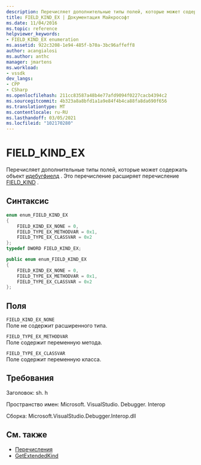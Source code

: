 ```yaml
---
description: Перечисляет дополнительные типы полей, которые может содержать объект Идебугфиелд.
title: FIELD_KIND_EX | Документация Майкрософт
ms.date: 11/04/2016
ms.topic: reference
helpviewer_keywords:
- FIELD_KIND_EX enumeration
ms.assetid: 922c3208-1e94-485f-b70a-3bc96affeff8
author: acangialosi
ms.author: anthc
manager: jmartens
ms.workload:
- vssdk
dev_langs:
- CPP
- CSharp
ms.openlocfilehash: 211cc83587a48b4e77afd9094f0227cacb4394c2
ms.sourcegitcommit: 4b323a8a8bfd1a1a9e84f4b4ca88fa8da690f656
ms.translationtype: MT
ms.contentlocale: ru-RU
ms.lasthandoff: 03/05/2021
ms.locfileid: "102170280"
---
```

# <a name="field_kind_ex"></a>FIELD_KIND_EX
Перечисляет дополнительные типы полей, которые может содержать объект [идебугфиелд](../../../extensibility/debugger/reference/idebugfield.md) . Это перечисление расширяет перечисление [FIELD_KIND](../../../extensibility/debugger/reference/field-kind.md) .

## <a name="syntax"></a>Синтаксис

```cpp
enum enum_FIELD_KIND_EX
{
    FIELD_KIND_EX_NONE = 0,
    FIELD_TYPE_EX_METHODVAR = 0x1,
    FIELD_TYPE_EX_CLASSVAR = 0x2
};
typedef DWORD FIELD_KIND_EX;
```

```csharp
public enum enum_FIELD_KIND_EX
{
    FIELD_KIND_EX_NONE = 0,
    FIELD_TYPE_EX_METHODVAR = 0x1,
    FIELD_TYPE_EX_CLASSVAR = 0x2
};
```

## <a name="fields"></a>Поля
`FIELD_KIND_EX_NONE`\
Поле не содержит расширенного типа.

`FIELD_TYPE_EX_METHODVAR`\
Поле содержит переменную метода.

`FIELD_TYPE_EX_CLASSVAR`\
Поле содержит переменную класса.

## <a name="requirements"></a>Требования
Заголовок: sh. h

Пространство имен: Microsoft. VisualStudio. Debugger. Interop

Сборка: Microsoft.VisualStudio.Debugger.Interop.dll

## <a name="see-also"></a>См. также
- [Перечисления](../../../extensibility/debugger/reference/enumerations-visual-studio-debugging.md)
- [GetExtendedKind](../../../extensibility/debugger/reference/idebugextendedfield-getextendedkind.md)
